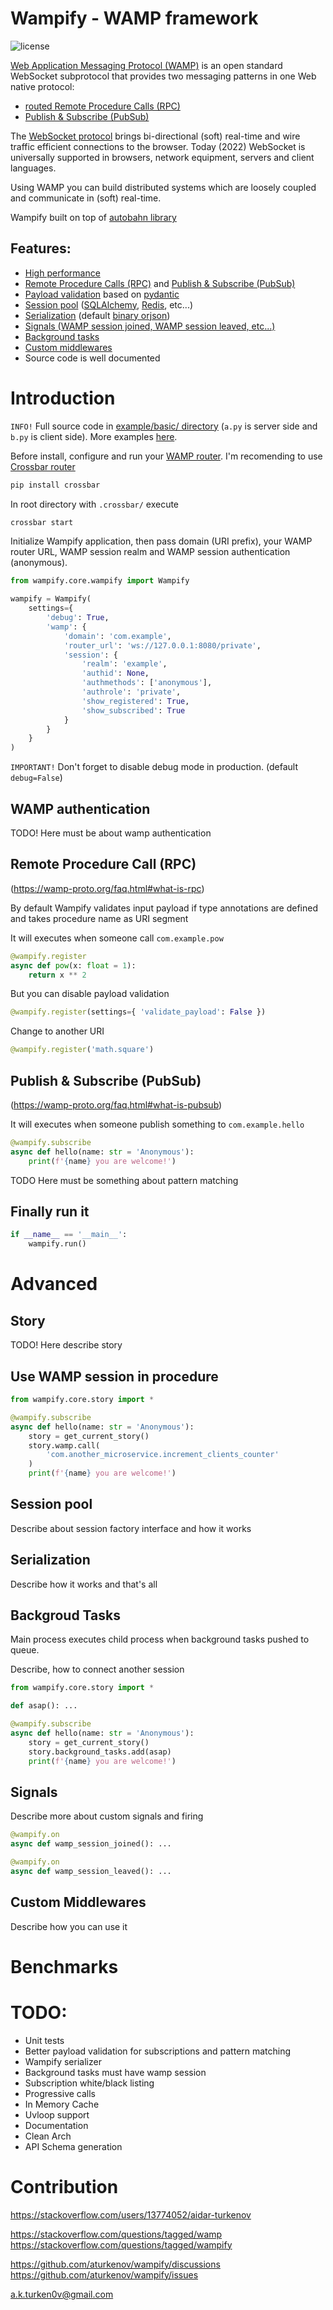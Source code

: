 # Wampify - WAMP framework

![license](https://img.shields.io/github/license/aturkenov/wampify)

[Web Application Messaging Protocol (WAMP)](https://wamp-proto.org/intro.html) is an open standard WebSocket subprotocol that provides two messaging patterns in one Web native protocol:

- [routed Remote Procedure Calls (RPC)](https://github.com/aturkenov/wampify#remote-procedure-call-rpc)
- [Publish & Subscribe (PubSub)](https://github.com/aturkenov/wampify#publish--subscribe-pubsub)

The [WebSocket protocol](https://developer.mozilla.org/en-US/docs/Web/API/WebSocket) brings bi-directional (soft) real-time and wire traffic efficient connections to the browser. Today (2022) WebSocket is universally supported in browsers, network equipment, servers and client languages.

Using WAMP you can build distributed systems which are loosely coupled and communicate in (soft) real-time.

Wampify built on top of [autobahn library](https://autobahn.readthedocs.io/en/latest/index.html)

## Features:
- [High performance](https://github.com/aturkenov/wampify/tree/main/example/benchmark)
- [Remote Procedure Calls (RPC)](https://github.com/aturkenov/wampify#remote-procedure-call-rpc) and [Publish & Subscribe (PubSub)](https://github.com/aturkenov/wampify#publish--subscribe-pubsub)
- [Payload validation](https://pydantic-docs.helpmanual.io/usage/validation_decorator/) based on [pydantic](https://pydantic-docs.helpmanual.io)
- [Session pool](https://github.com/aturkenov/wampify#session-pool) ([SQLAlchemy](https://www.sqlalchemy.org), [Redis](https://redis.io), etc...)
- [Serialization](https://github.com/aturkenov/wampify#serialization) (default [binary orjson](https://github.com/ijl/orjson))
- [Signals (WAMP session joined, WAMP session leaved, etc...)](https://github.com/aturkenov/wampify#signals)
- [Background tasks](https://github.com/aturkenov/wampify#backgroud-tasks)
- [Custom middlewares](https://github.com/aturkenov/wampify#custom-middlewares)
- Source code is well documented

# Introduction

`INFO!` Full source code in [example/basic/ directory](https://github.com/aturkenov/wampify/tree/main/example/basic) (`a.py` is server side and `b.py` is client side). More examples [here](https://github.com/aturkenov/wampify/tree/main/example).

Before install, configure and run your [WAMP router](https://wamp-proto.org/implementations.html#routers). I'm recomending to use [Crossbar router](https://crossbar.io)

```bash
pip install crossbar
```

In root directory with `.crossbar/` execute

```bash
crossbar start
```

Initialize Wampify application, then pass domain (URI prefix), your WAMP router URL, WAMP session realm and WAMP session authentication (anonymous).

```python
from wampify.core.wampify import Wampify

wampify = Wampify(
    settings={
        'debug': True,
        'wamp': {
            'domain': 'com.example',
            'router_url': 'ws://127.0.0.1:8080/private',
            'session': {
                'realm': 'example',
                'authid': None,
                'authmethods': ['anonymous'],
                'authrole': 'private',
                'show_registered': True,
                'show_subscribed': True
            }
        }
    }
)
```

`IMPORTANT!` Don't forget to disable debug mode in production. (default `debug=False`)

## WAMP authentication

TODO! Here must be about wamp authentication

## Remote Procedure Call (RPC)

(https://wamp-proto.org/faq.html#what-is-rpc)

By default Wampify validates input payload if type annotations are defined and takes procedure name as URI segment

It will executes when someone call `com.example.pow`

```python
@wampify.register
async def pow(x: float = 1):
    return x ** 2
```

But you can disable payload validation

```python
@wampify.register(settings={ 'validate_payload': False })
```

Change to another URI

```python
@wampify.register('math.square')
```

## Publish & Subscribe (PubSub)

(https://wamp-proto.org/faq.html#what-is-pubsub)

It will executes when someone publish something to `com.example.hello`

```python
@wampify.subscribe
async def hello(name: str = 'Anonymous'):
    print(f'{name} you are welcome!')
```

TODO Here must be something about pattern matching

## Finally run it

```python
if __name__ == '__main__':
    wampify.run()
```

# Advanced

## Story

TODO! Here describe story

## Use WAMP session in procedure

```python
from wampify.core.story import *

@wampify.subscribe
async def hello(name: str = 'Anonymous'):
    story = get_current_story()
    story.wamp.call(
        'com.another_microservice.increment_clients_counter'
    )
    print(f'{name} you are welcome!') 
```

## Session pool

Describe about session factory interface and how it works

## Serialization

Describe how it works and that's all

## Backgroud Tasks

Main process executes child process when background tasks pushed to queue.

Describe, how to connect another session

```python
from wampify.core.story import *

def asap(): ...

@wampify.subscribe
async def hello(name: str = 'Anonymous'):
    story = get_current_story()
    story.background_tasks.add(asap)
    print(f'{name} you are welcome!') 
```

## Signals

Describe more about custom signals and firing

```python
@wampify.on
async def wamp_session_joined(): ...

@wampify.on
async def wamp_session_leaved(): ...
```

## Custom Middlewares

Describe how you can use it

# Benchmarks



# TODO:

- Unit tests
- Better payload validation for subscriptions and pattern matching
- Wampify serializer
- Background tasks must have wamp session
- Subscription white/black listing
- Progressive calls
- In Memory Cache
- Uvloop support
- Documentation
- Clean Arch
- API Schema generation

# Contribution

https://stackoverflow.com/users/13774052/aidar-turkenov

https://stackoverflow.com/questions/tagged/wamp
https://stackoverflow.com/questions/tagged/wampify

https://github.com/aturkenov/wampify/discussions
https://github.com/aturkenov/wampify/issues

a.k.turken0v@gmail.com